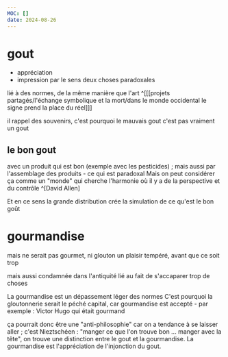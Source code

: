 ```yaml
---
MOC: []
date: 2024-08-26
---
```

# gout
- appréciation
- impression par le sens 
deux choses paradoxales

lié à des normes, de la même manière que l'art ^[[[projets partagés/l'échange symbolique et la mort/dans le monde occidental le signe prend la place du réel]]]

il rappel des souvenirs, c'est pourquoi le mauvais gout c'est pas vraiment un gout
## le bon gout
avec un produit qui est bon (exemple avec les pesticides) ; mais aussi par l'assemblage des produits - ce qui est paradoxal
Mais on peut considérer ça comme un "monde" qui cherche l'harmonie où il y a de la perspective et du contrôle ^[David Allen]

Et en ce sens la grande distribution crée la simulation de ce qu'est le bon goût
# gourmandise
mais ne serait pas gourmet, ni glouton
un plaisir tempéré, avant que ce soit trop

mais aussi condamnée dans l'antiquité
lié au fait de s'accaparer trop de choses

La gourmandise est un dépassement léger des normes
C'est pourquoi la gloutonnerie serait le péché capital, car gourmandise est accepté - par exemple : Victor Hugo qui était gourmand

ça pourrait donc être une "anti-philosophie" car on a tendance à se laisser aller ; c'est Nieztschéen : "manger ce que l'on trouve bon ... manger avec la tête", on trouve une distinction entre le gout et la gourmandise.
La gourmandise est l'appréciation de l'injonction du gout.
